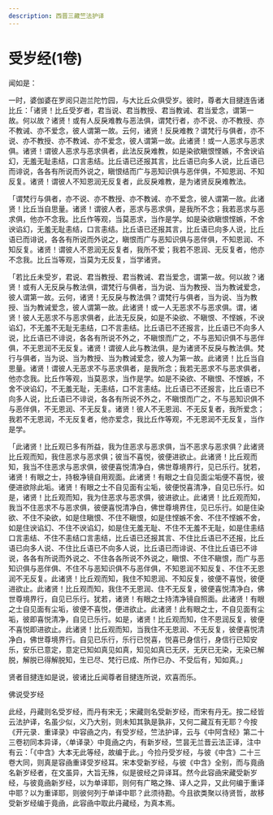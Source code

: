 ```yaml
---
description: 西晋三藏竺法护译
---
```


# 受岁经(1卷)

闻如是：

一时，婆伽婆在罗阅只迦兰陀竹园，与大比丘众俱受岁。彼时，尊者大目揵连告诸比丘：「诸贤！比丘受岁者，君当说、君当教授、君当教诫、君当爱念，谓第一故。何以故？诸贤！或有人反戾难教与恶法俱，谓梵行者，亦不说、亦不教授、亦不教诫、亦不爱念，彼人谓第一故。云何，诸贤！反戾难教？谓梵行与俱者，亦不说、亦不教授、亦不教诫、亦不爱念，彼人谓第一故。此诸贤！或一人恶求与恶求俱。诸贤！谓彼人恶求与恶求俱者，此法反戾难教，如是染欲瞋恨悭嫉，不舍谀谄幻，无羞无耻恚结，口言恚结。比丘语已还报其言，比丘语已向多人说，比丘语已而诽说，各各有所说而外说之，瞋恨结而广与恶知识俱与恶伴俱，不知恩润、不知反复。诸贤！谓彼人不知恩润无反复者，此反戾难教，是为诸贤反戾难教法。

「谓梵行与俱者，亦不说、亦不教授、亦不教诫、亦不爱念，彼人谓第一故。此诸贤！比丘当自思量。诸贤！谓彼人者，恶求与恶求俱，是我所不念；我若恶求与恶求俱，他亦不念我。比丘作等观，当莫恶求，当作是学。如是染欲瞋恨悭嫉，不舍谀谄幻，无羞无耻恚结，口言恚结。比丘语已还报其言，比丘语已向多人说，比丘语已而诽说，各各有所说而外说之，瞋恨而广与恶知识俱与恶伴俱，不知恩润、不知反复。诸贤！谓彼人不恩润无反复者，我所不爱；我若不恩润、无反复者，他亦不念我。比丘当等观，当莫为无反复，当学诸贤。

「若比丘未受岁，君说、君当教授、君当教诫、君当爱念，谓第一故。何以故？诸贤！或有人无反戾与教法俱，谓梵行与俱者，当为说、当为教授、当为教诫爱念，彼人谓第一故。云何，诸贤！无反戾与教法俱？谓梵行与俱者，当为说、当为教授、当为教诫爱念，彼人谓第一故。此诸贤！或一人无恶求不与恶求俱。谓，诸贤！彼人无恶求不与恶求俱者，此法无反戾，如是不染欲、不瞋恨、不悭嫉，不谀谄幻，不无羞不无耻无恚结，口不言恚结。比丘语已不还报言，比丘语已不向多人说，比丘语已不诽说，各各有所说不外之，不瞋恨而广之，不与恶知识俱不与恶伴俱，不无恩润不无反复。诸贤！谓彼人此与教法俱，是为诸贤不反戾与教法俱。梵行与俱者，当为说、当为教授、当为教诫爱念，彼人为第一故。此诸贤！比丘当自思量。诸贤！谓彼人无恶求不与恶求俱者，是我所念；我若无恶求不与恶求俱者，他亦念我。比丘作等观，当莫恶求，当作是学。如是不染欲、不瞋恨、不悭嫉，不舍不谀谄幻，不无羞无耻，无恚结，口不言恚结。比丘语已不还报言，比丘语已不向多人说，比丘语已不诽说，各各有所说不外之，不瞋恨而广之，不与恶知识俱不与恶伴俱，不无恩润、不无反复。诸贤！彼人不无恩润、不无反复者，我所爱念；我若不无恩润，不无反复者，他亦爱念，我比丘作等观，不无恩润不无反复，当作是学。

「此诸贤！比丘观已多有所益，我为住恶求与恶求俱，当不恶求与恶求俱？此诸贤比丘观而知，我住恶求与恶求俱；彼当不喜悦，彼便进欲止。此诸贤！比丘观而知，我当不住恶求与恶求俱，彼便喜悦清净白，佛世尊境界行，见已乐行。犹若，诸贤！有眼之士，持极净镜自用观面。此诸贤！有眼之士自见面尘垢便不喜悦，彼便进欲除此垢。诸贤！有眼之士不自见面有尘垢，彼便悦喜清净，自见已乐行。如是，诸贤！比丘观而知，我为住恶求与恶求俱，彼进欲止。此诸贤！比丘观而知，我当不住恶求不与恶求俱，彼便喜悦清净白，佛世尊境界住，见已乐行。如是住染欲、不住不染欲，如是住瞋恨、不住不瞋恨，如是住悭嫉不舍、不住不悭嫉不舍，如是住谀谄幻、不住不谀谄幻，如是住无羞无耻、不住不无羞不无耻，如是住恚结口言恚结、不住不恚结口言恚结，比丘语已还报其言、不住比丘语已不还报，比丘语已向多人说、不住比丘语已不向多人说，比丘语已而诽说、不住比丘语已不诽说，各各有所说而外说之、不住各各所说不外说之，瞋恨、不住不瞋恨，而广与恶知识俱与恶伴俱、不住不与恶知识俱不与恶伴俱，不知恩润不知反复、不住不无恩润不无反复。此诸贤！比丘观而知，我住不知恩润、不知反复，彼便不喜悦，彼便进欲止。此诸贤！比丘观而知，我住不无恩润、住不无反复，彼便喜悦清净白，佛世尊境界行，自见已乐行。犹若，诸贤！有眼之士持清净镜自照面。此诸贤！有眼之士自见面有尘垢，彼便不喜悦，便进欲止。此诸贤！此有眼之士，不自见面有尘垢，彼即喜悦清净，自见已乐行。如是，诸贤！比丘观而知，住不恩润反复，彼便不喜悦即进欲止。此诸贤！比丘观而知，当我住不无恩润、不无反复，彼便喜悦清净白，佛世尊境界行。自见已乐行，乐行已悦喜，悦喜已身信行，身信行已知安乐，安乐已意定，意定已知如真见如真，知见如真已无厌，无厌已无染，无染已解脱，解脱已得解脱知，生已尽、梵行已成、所作已办、不受后有，知如真。」

贤者目揵连如是说，彼诸比丘闻尊者目揵连所说，欢喜而乐。

佛说受岁经

此经，丹藏则名受岁经，而丹有宋无；宋藏则名受新岁经，而宋有丹无。按二经皆云法护译，名虽少似，义乃大别，则未知其孰是孰非，又何二藏互有无耶？今按《开元录．重译录》中容凾之内，有受岁经，竺法护译，云与《中阿含经》第二十三卷初同本异译，〈单译录〉中竟凾之内，有新岁经，竺昙无兰晋云法正译，注中有云：「《中含》大本无此等经，故编于此。」今捡丹受岁经，与彼《中含》二十三卷大同，则真是容凾重译受岁经耳。宋本受新岁经，与彼《中含》全别，而与竟凾名新岁经者，在文虽异，大旨无殊，似是彼经之异译耳。然今此容凾宋藏受新岁经，与彼竟凾新岁经，以为单译耶，则何有广略之殊、译人之异，又此何编于重译中耶？以为重译耶，则彼何列于单译中耶？此须待勘。今且欲类聚以待贤哲，故移受新岁经编于竟凾，此容凾中取此丹藏经，为真本焉。
